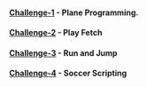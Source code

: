#### [Challenge-1](Challenge-1) - Plane Programming.  

#### [Challenge-2](Challenge-2) - Play Fetch

#### [Challenge-3](Challenge-3) - Run and Jump

#### [Challenge-4](Challenge-4) - Soccer Scripting